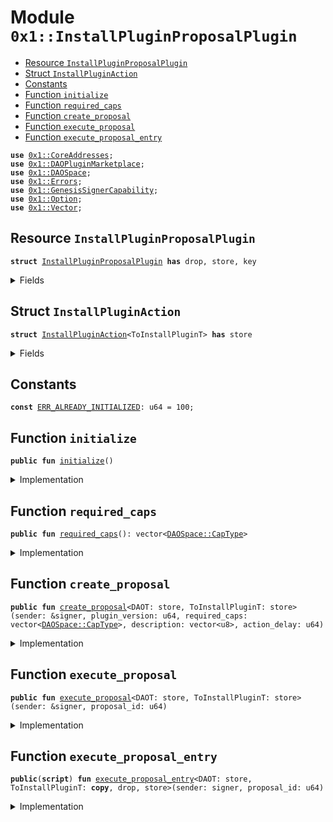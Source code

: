 
<a name="0x1_InstallPluginProposalPlugin"></a>

# Module `0x1::InstallPluginProposalPlugin`



-  [Resource `InstallPluginProposalPlugin`](#0x1_InstallPluginProposalPlugin_InstallPluginProposalPlugin)
-  [Struct `InstallPluginAction`](#0x1_InstallPluginProposalPlugin_InstallPluginAction)
-  [Constants](#@Constants_0)
-  [Function `initialize`](#0x1_InstallPluginProposalPlugin_initialize)
-  [Function `required_caps`](#0x1_InstallPluginProposalPlugin_required_caps)
-  [Function `create_proposal`](#0x1_InstallPluginProposalPlugin_create_proposal)
-  [Function `execute_proposal`](#0x1_InstallPluginProposalPlugin_execute_proposal)
-  [Function `execute_proposal_entry`](#0x1_InstallPluginProposalPlugin_execute_proposal_entry)


<pre><code><b>use</b> <a href="CoreAddresses.md#0x1_CoreAddresses">0x1::CoreAddresses</a>;
<b>use</b> <a href="DAOPluginMarketplace.md#0x1_DAOPluginMarketplace">0x1::DAOPluginMarketplace</a>;
<b>use</b> <a href="DAOSpace.md#0x1_DAOSpace">0x1::DAOSpace</a>;
<b>use</b> <a href="Errors.md#0x1_Errors">0x1::Errors</a>;
<b>use</b> <a href="GenesisSignerCapability.md#0x1_GenesisSignerCapability">0x1::GenesisSignerCapability</a>;
<b>use</b> <a href="Option.md#0x1_Option">0x1::Option</a>;
<b>use</b> <a href="Vector.md#0x1_Vector">0x1::Vector</a>;
</code></pre>



<a name="0x1_InstallPluginProposalPlugin_InstallPluginProposalPlugin"></a>

## Resource `InstallPluginProposalPlugin`



<pre><code><b>struct</b> <a href="InstallPluginProposalPlugin.md#0x1_InstallPluginProposalPlugin">InstallPluginProposalPlugin</a> <b>has</b> drop, store, key
</code></pre>



<details>
<summary>Fields</summary>


<dl>
<dt>
<code>dummy_field: bool</code>
</dt>
<dd>

</dd>
</dl>


</details>

<a name="0x1_InstallPluginProposalPlugin_InstallPluginAction"></a>

## Struct `InstallPluginAction`



<pre><code><b>struct</b> <a href="InstallPluginProposalPlugin.md#0x1_InstallPluginProposalPlugin_InstallPluginAction">InstallPluginAction</a>&lt;ToInstallPluginT&gt; <b>has</b> store
</code></pre>



<details>
<summary>Fields</summary>


<dl>
<dt>
<code>plugin_version: u64</code>
</dt>
<dd>

</dd>
<dt>
<code>required_caps: vector&lt;<a href="DAOSpace.md#0x1_DAOSpace_CapType">DAOSpace::CapType</a>&gt;</code>
</dt>
<dd>

</dd>
</dl>


</details>

<a name="@Constants_0"></a>

## Constants


<a name="0x1_InstallPluginProposalPlugin_ERR_ALREADY_INITIALIZED"></a>



<pre><code><b>const</b> <a href="InstallPluginProposalPlugin.md#0x1_InstallPluginProposalPlugin_ERR_ALREADY_INITIALIZED">ERR_ALREADY_INITIALIZED</a>: u64 = 100;
</code></pre>



<a name="0x1_InstallPluginProposalPlugin_initialize"></a>

## Function `initialize`



<pre><code><b>public</b> <b>fun</b> <a href="InstallPluginProposalPlugin.md#0x1_InstallPluginProposalPlugin_initialize">initialize</a>()
</code></pre>



<details>
<summary>Implementation</summary>


<pre><code><b>public</b> <b>fun</b> <a href="InstallPluginProposalPlugin.md#0x1_InstallPluginProposalPlugin_initialize">initialize</a>() {
    <b>assert</b>!(!<b>exists</b>&lt;<a href="InstallPluginProposalPlugin.md#0x1_InstallPluginProposalPlugin">InstallPluginProposalPlugin</a>&gt;(<a href="CoreAddresses.md#0x1_CoreAddresses_GENESIS_ADDRESS">CoreAddresses::GENESIS_ADDRESS</a>()), <a href="Errors.md#0x1_Errors_already_published">Errors::already_published</a>(<a href="InstallPluginProposalPlugin.md#0x1_InstallPluginProposalPlugin_ERR_ALREADY_INITIALIZED">ERR_ALREADY_INITIALIZED</a>));
    <b>let</b> signer = <a href="GenesisSignerCapability.md#0x1_GenesisSignerCapability_get_genesis_signer">GenesisSignerCapability::get_genesis_signer</a>();

    <a href="DAOPluginMarketplace.md#0x1_DAOPluginMarketplace_register_plugin">DAOPluginMarketplace::register_plugin</a>&lt;<a href="InstallPluginProposalPlugin.md#0x1_InstallPluginProposalPlugin">InstallPluginProposalPlugin</a>&gt;(
        &signer,
        b"<a href="InstallPluginProposalPlugin.md#0x1_InstallPluginProposalPlugin">0x1::InstallPluginProposalPlugin</a>",
        b"The plugin for install plugin proposal",
        <a href="Option.md#0x1_Option_none">Option::none</a>(),
    );

    <b>let</b> implement_extpoints = <a href="Vector.md#0x1_Vector_empty">Vector::empty</a>&lt;vector&lt;u8&gt;&gt;();
    <b>let</b> depend_extpoints = <a href="Vector.md#0x1_Vector_empty">Vector::empty</a>&lt;vector&lt;u8&gt;&gt;();

    <a href="DAOPluginMarketplace.md#0x1_DAOPluginMarketplace_publish_plugin_version">DAOPluginMarketplace::publish_plugin_version</a>&lt;<a href="InstallPluginProposalPlugin.md#0x1_InstallPluginProposalPlugin">InstallPluginProposalPlugin</a>&gt;(
        &signer,
        b"v0.1.0",
        *&implement_extpoints,
        *&depend_extpoints,
        b"inner-plugin://install-plugin-proposal-plugin",
    );
}
</code></pre>



</details>

<a name="0x1_InstallPluginProposalPlugin_required_caps"></a>

## Function `required_caps`



<pre><code><b>public</b> <b>fun</b> <a href="InstallPluginProposalPlugin.md#0x1_InstallPluginProposalPlugin_required_caps">required_caps</a>(): vector&lt;<a href="DAOSpace.md#0x1_DAOSpace_CapType">DAOSpace::CapType</a>&gt;
</code></pre>



<details>
<summary>Implementation</summary>


<pre><code><b>public</b> <b>fun</b> <a href="InstallPluginProposalPlugin.md#0x1_InstallPluginProposalPlugin_required_caps">required_caps</a>():vector&lt;CapType&gt;{
    <b>let</b> caps = <a href="Vector.md#0x1_Vector_singleton">Vector::singleton</a>(<a href="DAOSpace.md#0x1_DAOSpace_proposal_cap_type">DAOSpace::proposal_cap_type</a>());
    <a href="Vector.md#0x1_Vector_push_back">Vector::push_back</a>(&<b>mut</b> caps, <a href="DAOSpace.md#0x1_DAOSpace_install_plugin_cap_type">DAOSpace::install_plugin_cap_type</a>());
    caps
}
</code></pre>



</details>

<a name="0x1_InstallPluginProposalPlugin_create_proposal"></a>

## Function `create_proposal`



<pre><code><b>public</b> <b>fun</b> <a href="InstallPluginProposalPlugin.md#0x1_InstallPluginProposalPlugin_create_proposal">create_proposal</a>&lt;DAOT: store, ToInstallPluginT: store&gt;(sender: &signer, plugin_version: u64, required_caps: vector&lt;<a href="DAOSpace.md#0x1_DAOSpace_CapType">DAOSpace::CapType</a>&gt;, description: vector&lt;u8&gt;, action_delay: u64)
</code></pre>



<details>
<summary>Implementation</summary>


<pre><code><b>public</b> <b>fun</b> <a href="InstallPluginProposalPlugin.md#0x1_InstallPluginProposalPlugin_create_proposal">create_proposal</a>&lt;DAOT: store, ToInstallPluginT: store&gt;(sender: &signer, plugin_version: u64, required_caps: vector&lt;CapType&gt;, description: vector&lt;u8&gt;, action_delay: u64){
    <b>let</b> witness = <a href="InstallPluginProposalPlugin.md#0x1_InstallPluginProposalPlugin">InstallPluginProposalPlugin</a>{};

    <b>let</b> cap = <a href="DAOSpace.md#0x1_DAOSpace_acquire_proposal_cap">DAOSpace::acquire_proposal_cap</a>&lt;DAOT, <a href="InstallPluginProposalPlugin.md#0x1_InstallPluginProposalPlugin">InstallPluginProposalPlugin</a>&gt;(&witness);
    <b>let</b> action = <a href="InstallPluginProposalPlugin.md#0x1_InstallPluginProposalPlugin_InstallPluginAction">InstallPluginAction</a>&lt;ToInstallPluginT&gt;{
        plugin_version: plugin_version,
        required_caps,
    };

    <a href="DAOSpace.md#0x1_DAOSpace_create_proposal">DAOSpace::create_proposal</a>(&cap, sender, action, description, action_delay);
}
</code></pre>



</details>

<a name="0x1_InstallPluginProposalPlugin_execute_proposal"></a>

## Function `execute_proposal`



<pre><code><b>public</b> <b>fun</b> <a href="InstallPluginProposalPlugin.md#0x1_InstallPluginProposalPlugin_execute_proposal">execute_proposal</a>&lt;DAOT: store, ToInstallPluginT: store&gt;(sender: &signer, proposal_id: u64)
</code></pre>



<details>
<summary>Implementation</summary>


<pre><code><b>public</b> <b>fun</b> <a href="InstallPluginProposalPlugin.md#0x1_InstallPluginProposalPlugin_execute_proposal">execute_proposal</a>&lt;DAOT: store, ToInstallPluginT: store&gt;(sender: &signer, proposal_id: u64){
    <b>let</b> witness = <a href="InstallPluginProposalPlugin.md#0x1_InstallPluginProposalPlugin">InstallPluginProposalPlugin</a>{};

    <b>let</b> proposal_cap = <a href="DAOSpace.md#0x1_DAOSpace_acquire_proposal_cap">DAOSpace::acquire_proposal_cap</a>&lt;DAOT, <a href="InstallPluginProposalPlugin.md#0x1_InstallPluginProposalPlugin">InstallPluginProposalPlugin</a>&gt;(&witness);
    <b>let</b> <a href="InstallPluginProposalPlugin.md#0x1_InstallPluginProposalPlugin_InstallPluginAction">InstallPluginAction</a>{plugin_version, required_caps} = <a href="DAOSpace.md#0x1_DAOSpace_execute_proposal">DAOSpace::execute_proposal</a>&lt;DAOT, <a href="InstallPluginProposalPlugin.md#0x1_InstallPluginProposalPlugin">InstallPluginProposalPlugin</a>, <a href="InstallPluginProposalPlugin.md#0x1_InstallPluginProposalPlugin_InstallPluginAction">InstallPluginAction</a>&lt;ToInstallPluginT&gt;&gt;(&proposal_cap, sender, proposal_id);

    <b>let</b> install_plugin_cap = <a href="DAOSpace.md#0x1_DAOSpace_acquire_install_plugin_cap">DAOSpace::acquire_install_plugin_cap</a>&lt;DAOT, <a href="InstallPluginProposalPlugin.md#0x1_InstallPluginProposalPlugin">InstallPluginProposalPlugin</a>&gt;(&witness);
    <a href="DAOSpace.md#0x1_DAOSpace_install_plugin">DAOSpace::install_plugin</a>&lt;DAOT, <a href="InstallPluginProposalPlugin.md#0x1_InstallPluginProposalPlugin">InstallPluginProposalPlugin</a>, ToInstallPluginT&gt;(&install_plugin_cap, plugin_version, required_caps);
}
</code></pre>



</details>

<a name="0x1_InstallPluginProposalPlugin_execute_proposal_entry"></a>

## Function `execute_proposal_entry`



<pre><code><b>public</b>(<b>script</b>) <b>fun</b> <a href="InstallPluginProposalPlugin.md#0x1_InstallPluginProposalPlugin_execute_proposal_entry">execute_proposal_entry</a>&lt;DAOT: store, ToInstallPluginT: <b>copy</b>, drop, store&gt;(sender: signer, proposal_id: u64)
</code></pre>



<details>
<summary>Implementation</summary>


<pre><code><b>public</b> (<b>script</b>) <b>fun</b> <a href="InstallPluginProposalPlugin.md#0x1_InstallPluginProposalPlugin_execute_proposal_entry">execute_proposal_entry</a>&lt;DAOT: store, ToInstallPluginT: <b>copy</b> + drop + store&gt;(sender: signer, proposal_id: u64) {
    <a href="InstallPluginProposalPlugin.md#0x1_InstallPluginProposalPlugin_execute_proposal">execute_proposal</a>&lt;DAOT, ToInstallPluginT&gt;(&sender, proposal_id);
}
</code></pre>



</details>
